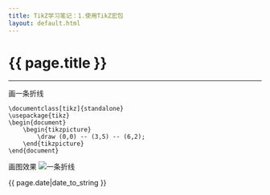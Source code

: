 ```yaml
---
title: TikZ学习笔记：1.使用TikZ宏包
layout: default.html
---
```


# {{ page.title }}

----------------------------------
画一条折线

```
\documentclass[tikz]{standalone}
\usepackage{tikz}
\begin{document}
    \begin{tikzpicture}
        \draw (0,0) -- (3,5) -- (6,2);
    \end{tikzpicture}
\end{document}
```

画图效果
![一条折线](https://SongNingSDUT.github.io/img/tikz-1-1.jpg)

{{ page.date|date_to_string }}